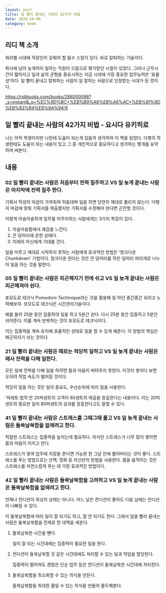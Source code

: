 ```yaml
---
layout: post
title: 일 빨리 끝내는 사람의 42가지 비법
date: 2020-10-06
category: book
---
```


## 리디 책 소개

워라벨 시대에 직장인이 갖춰야 할 필수 스킬이 있다. 바로 칼퇴하는 기술이다.

회사에 남아 늦게까지 일하는 직원이 으뜸으로 평가받던 시절이 있었다. 그러나 근무시간이 짧아지고 일과 삶의 균형을 중요시하는 지금 시대에 가장 중요한 업무능력은 ‘효율성’이다. 일 빨리 끝내고 칼퇴하는 사람이 일 잘하는 사람으로 인정받는 시대가 된 것이다.

<https://ridibooks.com/books/288000098?_s=instant&_q=%EC%9D%BC+%EB%B9%A8%EB%A6%AC+%EB%81%9D%EB%82%B4%EB%8A%94개>

## 일 빨리 끝내는 사람의 42가지 비법 - 요시다 유키히로
나는 아직 학생이지만 나한테 도움이 되는게 있을까 생각하여 이 책을 읽었다. 다행히 학생한테도 도움이 되는 내용이 있고 그 중 개인적으로 중요하다고 생각하는 몇개를 요약하여 써본다.

## 내용
### 02 일 빨리 끝내는 사람은 처음부터 전력 질주하고 VS 일 늦게 끝내는 사람은 마지막에 전력 질주 한다.

기획서 작성의 마감이 가까워져 허둥대며 일을 하면 당연히 제대로 풀리지 않는다. 다행히 마감에 맞춰 기획서를 제출했지만 기획서를 수정해야 한다면 곤란할 것이다.

이렇게 아슬아슬하게 업무를 마무리하는  사람에게는 3가지 특징이 있다.

1. 아슬아슬함에서 쾌감을 느낀다.
2. 큰 덩어리에 갇힌 상태다.
3. 미래의 자신에게 기대를 건다.

일을 미루고 제대로 시작하지 못하는 사람에게 효과적인 방법은 '청크다운Chunkdown' 기법이다. 청크다운 한다는 것은 큰 덩어리를 작은 덩어리 여러개로 나누어 일을 하는 것을 말한다.

### 05 일 빨리 끝내는 사람은 피곤해지기 전에 쉬고 VS 일 늦게 끝내는 사람은 피곤해져야 쉰다.

포모도로 테크닉 Pomodoro Techinique라는 것을 활용해 일 하던 중간중간 쉬려고 노력해보자. 포모도로 테크닉은 시간관리기술이다.

예를 들어 25분 동안 집중하여 일을 하고 5분간 쉰다. 다시 25분 동안 집중하고 5분간 쉬어준다. 이를 계속 반복하는 것이 포모도로 테크닉이다.

이는 집중력을 계속 유지해 효율적인 상태로 일을 할 수 있게 해준다. 이 방법의 핵심은 패곤히지기 쉬는 것이다.

### 21 일 빨리 끝내는 사람은 때로는 적당히 일하고 VS 일 늦게 끝내는 사람은 매사 전력을 다해 일한다.

모든 일에 전력을 다해 일을 하려면 몸과 마음이 버텨주지 못한다. 이것이 쌓이다 보면 오히려 작업 속도가 떨어질 것이다.

적당히 일을 하는 것은 일의 중요도, 우선순위에 따라 힘을 사용한다.

'파레토 법칙'은 20퍼센트의 고객이 80센트의 매출을 창출한다는 내용이다. 이는 20퍼센트의 중요한 일이 80퍼센트의 성과를 창출한다고도 말할 수 있다.

### 41 일 빨리 끝내는 사람은 스트레스를 그때그때 풀고 VS 일 늦게 끝내는 사람은 들쑥날쑥함을 없애려고 한다.

적절한 스트레스는 집중력을 높이는데 필요하다. 하지만 스트레스가 너무 많이 쌓이면 몸과 마음이 지치고 만다.  

스트레스가 쌓여 업무에 지장을 준다면 가능한 한 그날 안에 풀어버리는 것이 좋다. 스트레스를 푸는 방법으로는 산책, 영화 등 자신만의 방법을 사용한다. 몸을 움직이는 것은 스트레스를 자연스럽게 푸는 데 가장 효과적인 방법이다.

### 42 일 빨리 끝내는 사람은 들쑥날쑥함을 고려하고 VS 일 늦게 끝내는 사람은 들쑥날쑥함을 없애려고 한다.

언제나 컨디션이 최상의 상태는 아니다. 어느 날은 컨디션이 좋아도 다음 날에는 컨디션이 나빠질 수 있다.

이 들쑥날쑥함에 따라 일이 잘 되기도 하고, 잘 안 되기도 한다. 그래서 일을 빨리 끝내는 사람은 둘쑥날쑥함을 전제로 한 대책을 세운다.

1. 들쑥날쑥한 시간을 뺀다.

    일이 잘 되는 시간대에는 집중력이 필요한 일을 한다.

2. 컨디션이 들쑥날쑥할 것 같은 시간대에도 처리할 수 있는 일과 작업을 할당한다.

    집중력이 떨어져도 괜찮은 단순 업무 등은 컨디션이 들쑥날쑥한 시간대에 처리한다.

3. 들쑥날쑥함을 최소화할 수 있는 의식을 만든다.

    들쑥날쑥함을 최대한 줄일 수 있는 의식을 만들어 몰두해본다.